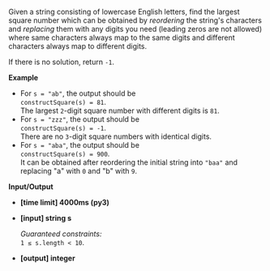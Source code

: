 <div class="markdown"><p>Given a string consisting of lowercase English letters, find the largest square number which can be obtained by <em>reordering</em> the string's characters and <em>replacing</em> them with any digits you need (leading zeros are not allowed) where same characters always map to the same digits and different characters always map to different digits.</p>
<p>If there is no solution, return <code>-1</code>.</p>
<p><strong>Example</strong></p>
<ul>
<li>For <code>s = "ab"</code>, the output should be<br>
<code>constructSquare(s) = 81</code>.<br>
The largest <code>2</code>-digit square number with different digits is <code>81</code>.</li>
<li>For <code>s = "zzz"</code>, the output should be<br>
<code>constructSquare(s) = -1</code>.<br>
There are no <code>3</code>-digit square numbers with identical digits.</li>
<li>For <code>s = "aba"</code>, the output should be<br>
<code>constructSquare(s) = 900</code>.<br>
It can be obtained after reordering the initial string into <code>"baa"</code> and replacing "a" with <code>0</code> and "b" with <code>9</code>.</li>
</ul>
<p><strong>Input/Output</strong></p>
<ul>
<li><strong>[time limit] 4000ms (py3)</strong></li>
</ul>
<ul>
<li>
<p><strong>[input] string s</strong></p>
<p><em>Guaranteed constraints:</em><br>
<code>1 ≤ s.length &lt; 10</code>.</p>
</li>
<li>
<p><strong>[output] integer</strong></p>
</li>
</ul>
</div>